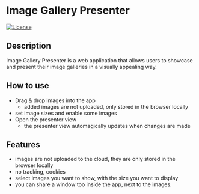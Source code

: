 # Image Gallery Presenter

[![License](https://img.shields.io/badge/license-MIT-blue.svg)](https://github.com/gsipos/image-gallery-presenter/blob/main/LICENSE)

## Description

Image Gallery Presenter is a web application that allows users to showcase and present their image galleries in a visually appealing way.

## How to use

- Drag & drop images into the app
  - added images are not uploaded, only stored in the browser locally
- set image sizes and enable some images
- Open the presenter view
    - the presenter view automagically updates when changes are made
 
## Features

- images are not uploaded to the cloud, they are only stored in the browser locally
- no tracking, cookies
- select images you want to show, with the size you want to display
- you can share a window too inside the app, next to the images.
